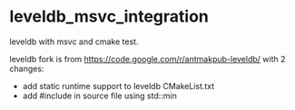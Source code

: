 leveldb_msvc_integration
========================

leveldb with msvc and cmake test. 

leveldb fork is from https://code.google.com/r/antmakpub-leveldb/  with 2 changes:
 - add static runtime support to leveldb CMakeList.txt
 - add #include <algorithm> in source file using std::min
 
 
